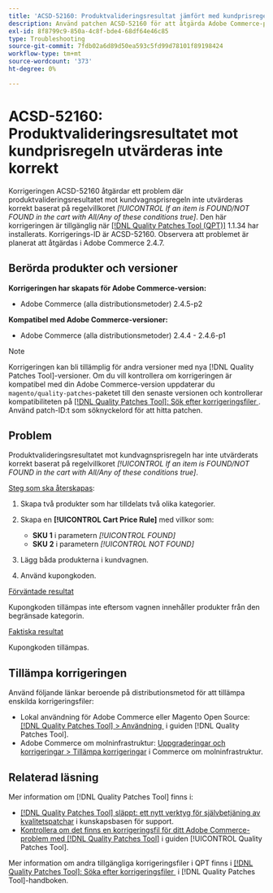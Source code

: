```yaml
---
title: 'ACSD-52160: Produktvalideringsresultat jämfört med kundprisregeln'
description: Använd patchen ACSD-52160 för att åtgärda Adobe Commerce-problemet där produktvalideringsresultatet mot kundprisregeln inte utvärderas korrekt baserat på regelvillkoret *[!UICONTROL If an item is FOUND/NOT FOUND in the cart with All/Any of these conditions true]*.
exl-id: 8f8799c9-850a-4c8f-bde4-68df64e46c85
type: Troubleshooting
source-git-commit: 7fdb02a6d89d50ea593c5fd99d78101f89198424
workflow-type: tm+mt
source-wordcount: '373'
ht-degree: 0%

---
```


# ACSD-52160: Produktvalideringsresultatet mot kundprisregeln utvärderas inte korrekt

Korrigeringen ACSD-52160 åtgärdar ett problem där produktvalideringsresultatet mot kundvagnsprisregeln inte utvärderas korrekt baserat på regelvillkoret *[!UICONTROL If an item is FOUND/NOT FOUND in the cart with All/Any of these conditions true]*. Den här korrigeringen är tillgänglig när [[!DNL Quality Patches Tool (QPT)]](https://experienceleague.adobe.com/sv/docs/commerce-operations/tools/quality-patches-tool/quality-patches-tool-to-self-serve-quality-patches) 1.1.34 har installerats. Korrigerings-ID är ACSD-52160. Observera att problemet är planerat att åtgärdas i Adobe Commerce 2.4.7.

## Berörda produkter och versioner

**Korrigeringen har skapats för Adobe Commerce-version:**

* Adobe Commerce (alla distributionsmetoder) 2.4.5-p2

**Kompatibel med Adobe Commerce-versioner:**

* Adobe Commerce (alla distributionsmetoder) 2.4.4 - 2.4.6-p1

>[!NOTE]
>
>Korrigeringen kan bli tillämplig för andra versioner med nya [!DNL Quality Patches Tool]-versioner. Om du vill kontrollera om korrigeringen är kompatibel med din Adobe Commerce-version uppdaterar du `magento/quality-patches`-paketet till den senaste versionen och kontrollerar kompatibiliteten på [[!DNL Quality Patches Tool]: Sök efter korrigeringsfiler &#x200B;](https://experienceleague.adobe.com/tools/commerce-quality-patches/index.html?lang=sv-SE). Använd patch-ID:t som söknyckelord för att hitta patchen.

## Problem

Produktvalideringsresultatet mot kundvagnsprisregeln har inte utvärderats korrekt baserat på regelvillkoret *[!UICONTROL If an item is FOUND/NOT FOUND in the cart with All/Any of these conditions true]*.

<u>Steg som ska återskapas</u>:

1. Skapa två produkter som har tilldelats två olika kategorier.
1. Skapa en **[!UICONTROL Cart Price Rule]** med villkor som:

   * **SKU 1** i parametern *[!UICONTROL FOUND]*
   * **SKU 2** i parametern *[!UICONTROL NOT FOUND]*

1. Lägg båda produkterna i kundvagnen.
1. Använd kupongkoden.

<u>Förväntade resultat</u>

Kupongkoden tillämpas inte eftersom vagnen innehåller produkter från den begränsade kategorin.

<u>Faktiska resultat</u>

Kupongkoden tillämpas.

## Tillämpa korrigeringen

Använd följande länkar beroende på distributionsmetod för att tillämpa enskilda korrigeringsfiler:

* Lokal användning för Adobe Commerce eller Magento Open Source: [[!DNL Quality Patches Tool] > Användning &#x200B;](/help/tools/quality-patches-tool/usage.md) i guiden [!DNL Quality Patches Tool].
* Adobe Commerce om molninfrastruktur: [Uppgraderingar och korrigeringar > Tillämpa korrigeringar](https://experienceleague.adobe.com/docs/commerce-cloud-service/user-guide/develop/upgrade/apply-patches.html?lang=sv-SE) i Commerce om molninfrastruktur.

## Relaterad läsning

Mer information om [!DNL Quality Patches Tool] finns i:

* [[!DNL Quality Patches Tool] släppt: ett nytt verktyg för självbetjäning av kvalitetspatchar](https://experienceleague.adobe.com/sv/docs/commerce-operations/tools/quality-patches-tool/quality-patches-tool-to-self-serve-quality-patches) i kunskapsbasen för support.
* [Kontrollera om det finns en korrigeringsfil för ditt Adobe Commerce-problem med  [!DNL Quality Patches Tool]](/help/tools/quality-patches-tool/patches-available-in-qpt/check-patch-for-magento-issue-with-magento-quality-patches.md) i guiden [!UICONTROL Quality Patches Tool].


Mer information om andra tillgängliga korrigeringsfiler i QPT finns i [[!DNL Quality Patches Tool]: Söka efter korrigeringsfiler &#x200B;](<https://experienceleague.adobe.com/tools/commerce-quality-patches/index.html?lang=sv-SE>) i [!DNL Quality Patches Tool]-handboken.
